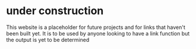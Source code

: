 # under construction

This website is a placeholder for future projects and for links that haven't been built yet. It is to be used by anyone looking to have a link function but the output is yet to be determined


